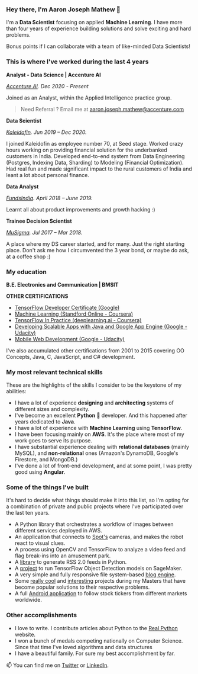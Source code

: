 ### Hey there, I'm Aaron Joseph Mathew 👋

I'm a **Data Scientist** focusing on applied **Machine Learning**. I have more than four years of experience building solutions and solve exciting and hard problems.

Bonus points if I can collaborate with a team of like-minded Data Scientists!

### This is where I've worked during the last 4 years

**Analyst - Data Science | Accenture AI**

_[Accenture AI](https://www.linkedin.com/company/accentureai/mycompany/). Dec 2020 - Present_

Joined as an Analyst, within the Applied Intelligence practice group.

> Need Referral ? Email me at aaron.joseph.mathew@accenture.com

**Data Scientist**

_[Kaleidofin](https://kaleidofin.com/). Jun 2019 – Dec 2020._

I joined Kaleidofin as employee number 70, at Seed stage. Worked crazy hours working on providing financial solution for the underbanked customers in India. Developed end-to-end system from Data Engineering (Postgres, Indexing Data, Sharding) to Modeling (Financial Optimization). Had real fun and made significant impact to the rural customers of India and leant a lot about personal finance.

**Data Analyst**

_[FundsIndia](https://www.fundsindia.com/). April 2018 – June 2019._

Learnt all about product improvements and growth hacking :)

**Trainee Decision Scientist**

_[MuSigma](https://www.mu-sigma.com/). Jul 2017 – Mar 2018._

A place where my DS career started, and for many. Just the right starting place.
Don't ask me how I circumvented the 3 year bond, or maybe do ask, at a coffee shop :)

### My education

**B.E. Electronics and Communication | BMSIT**

**OTHER CERTIFICATIONS**

* [TensorFlow Developer Certificate (Google)](images/tensorflow-developer-certificate.png)
* [Machine Learning (Standford Online - Coursera)](images/machine-learning.png)
* [TensorFlow In Practice (deeplearning.ai - Coursera)](images/tensorflow-in-practice.png)
* [Developing Scalable Apps with Java and Google App Engine (Google - Udacity)](images/developing-apps-java-app-engine.png)
* [Mobile Web Development (Google - Udacity)](images/mobile-web-development.png)

I've also accumulated other certifications from 2001 to 2015 covering OO Concepts, Java, C, JavaScript, and C# development.

### My most relevant technical skills

These are the highlights of the skills I consider to be the keystone of my abilities:

* I have a lot of experience **designing** and **architecting** systems of different sizes and complexity.
* I've become an excellent **Python** 🐍 developer. And this happened after years dedicated to **Java**.
* I have a lot of experience with **Machine Learning** using **TensorFlow**.
* I have been focusing mainly on **AWS**. It's the place where most of my work goes to serve its purpose.
* I have substantial experience dealing with **relational databases** (mainly MySQL), and **non-relational** ones (Amazon's DynamoDB, Google's Firestore, and MongoDB.)
* I've done a lot of front-end development, and at some point, I was pretty good using **Angular**.

### Some of the things I've built

It's hard to decide what things should make it into this list, so I'm opting for a combination of private and public projects where I've participated over the last ten years.

* A Python library that orchestrates a workflow of images between different services deployed in AWS.
* An application that connects to [Spot's](https://www.bostondynamics.com/spot) cameras, and makes the robot react to visual clues.
* A process using OpenCV and TensorFlow to analyze a video feed and flag break-ins into an amusement park.
* A [library](https://github.com/svpino/rfeed) to generate RSS 2.0 feeds in Python.
* A [project](https://github.com/svpino/tensorflow-object-detection-sagemaker) to run TensorFlow Object Detection models on SageMaker.
* A very simple and fully responsive file system-based [blog engine](https://github.com/svpino/blog-engine). 
* Some [really cool](https://github.com/svpino/lunar-lander) and [interesting](https://github.com/svpino/cs7641-assignment4) projects during my Masters that have become popular solutions to their respective problems.
* A full [Android application](https://github.com/svpino/longhorn) to follow stock tickers from different markets worldwide.

### Other accomplishments

* I love to write. I contribute articles about Python to the [Real Python](https://realpython.com/sorting-algorithms-python/) website.
* I won a bunch of medals competing nationally on Computer Science. Since that time I've loved algorithms and data structures
* I have a beautiful family. For sure my best accomplishment by far.

📫  You can find me on [Twitter](https://twitter.com/svpino) or [LinkedIn](https://www.linkedin.com/in/svpino/).

